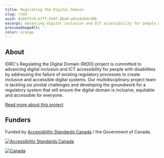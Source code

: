 ```yaml
---
title: Regulating the Digital Domain
slug: rtdd
uuid: 8cbbf5c9-b7ff-4197-8ba0-adce4a5dc49b
excerpt: Advancing digital inclusion and ICT accessibility for people with disabilities by addressing the failure of existing regulatory processes to create inclusive and accessible digital systems
previewImageAlt: ''
color: orange
---
```

## About

IDRC's Regulating the Digital Domain (RtDD) project is committed to advancing digital inclusion and ICT accessibility for people with disabilities by addressing the failure of existing regulatory processes to create inclusive and accessible digital systems. Our multidisciplinary project team is tackling six pivotal challenges and developing the groundwork for a regulatory system that will ensure the digital domain is inclusive, equitable and accessible for everyone.

[Read more about this project](https://wecount.inclusivedesign.ca/rtdd)

## Funders

Funded by [Accessibility Standards Canada](https://accessible.canada.ca) / the Government of Canada.

[![Accessibility Standards Canada](/assets/uploads/asc.png)](https://accessible.canada.ca/)

[![Canada](/assets/uploads/canada.svg)](https://www.canada.ca/en.html)
